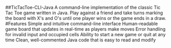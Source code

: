 ##TicTacToe-CLI-Java
A command-line implementation of the classic Tic Tac Toe game written in Java. Play against a friend and take turns marking the board with X's and O's until one player wins or the game ends in a draw.
#Features
  Simple and intuitive command-line interface
  Human-readable game board that updates in real-time as players make moves
  Error handling for invalid input and occupied cells
  Ability to start a new game or quit at any time
  Clean, well-commented Java code that is easy to read and modify
